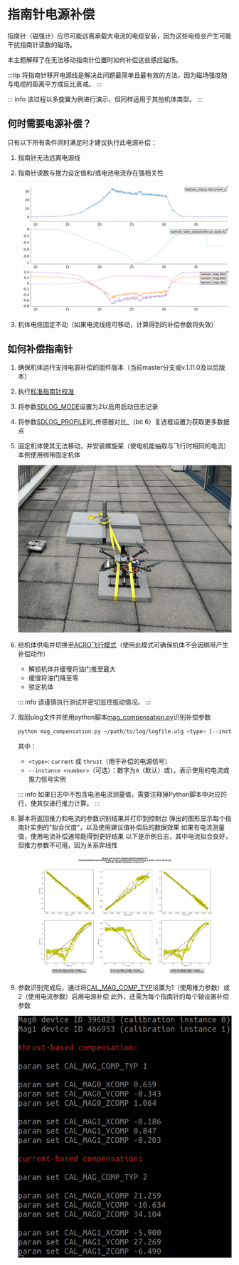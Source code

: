 # 指南针电源补偿

指南针（磁强计）应尽可能远离承载大电流的电缆安装，因为这些电缆会产生可能干扰指南针读数的磁场。

本主题解释了在无法移动指南针位置时如何补偿这些感应磁场。

:::tip
将指南针移开电源线是解决此问题最简单且最有效的方法，因为磁场强度随与电缆的距离平方成反比衰减。
:::

::: info
该过程以多旋翼为例进行演示，但同样适用于其他机体类型。
:::

<a id="when"></a>

## 何时需要电源补偿？

只有以下所有条件同时满足时才建议执行此电源补偿：

1. 指南针无法远离电源线
1. 指南针读数与推力设定值和/或电池电流存在强相关性

   ![损坏的磁力计数据](../../assets/advanced_config/corrupted_mag.png)

1. 机体电缆固定不动（如果电流线缆可移动，计算得到的补偿参数将失效）

<a id="how"></a>

## 如何补偿指南针

1. 确保机体运行支持电源补偿的固件版本（当前master分支或v.1.11.0及以后版本）
1. 执行[标准指南针校准](../config/compass.md#compass-calibration)
1. 将参数[SDLOG_MODE](../advanced_config/parameter_reference.md#SDLOG_MODE)设置为2以启用启动日志记录
1. 将参数[SDLOG_PROFILE](../advanced_config/parameter_reference.md#SDLOG_PROFILE)的_传感器对比_（bit 6）复选框设置为获取更多数据点
1. 固定机体使其无法移动，并安装螺旋桨（使电机能抽取与飞行时相同的电流）
   本例使用绑带固定机体

   ![绑带固定](../../assets/advanced_config/strap.png)

1. 给机体供电并切换至[ACRO飞行模式](../flight_modes_mc/acro.md)（使用此模式可确保机体不会因绑带产生补偿动作）

   - 解锁机体并缓慢将油门推至最大
   - 缓慢将油门降至零
   - 锁定机体

   ::: info
   请谨慎执行测试并密切监控振动情况。
   :::

1. 取回ulog文件并使用python脚本[mag_compensation.py](https://github.com/PX4/PX4-Autopilot/blob/main/src/modules/sensors/vehicle_magnetometer/mag_compensation/python/mag_compensation.py)识别补偿参数

   ```sh
   python mag_compensation.py ~/path/to/log/logfile.ulg <type> [--instance <number>]
   ```

   其中：
   
      - `<type>`: `current` 或 `thrust`（用于补偿的电源信号）
      - `--instance <number>`（可选）：数字为`0`（默认）或`1`，表示使用的电流或推力信号实例

   ::: info
   如果日志中不包含电池电流测量值，需要注释掉Python脚本中对应的行，使其仅进行推力计算。
   :::

1. 脚本将返回推力和电流的参数识别结果并打印到控制台
   弹出的图形显示每个指南针实例的"拟合优度"，以及使用建议值补偿后的数据效果
   如果有电流测量值，使用电流补偿通常能得到更好结果
   以下是示例日志，其中电流拟合良好，但推力参数不可用，因为关系非线性

   ![线性拟合](../../assets/advanced_config/line_fit.png)

1. 参数识别完成后，通过将[CAL_MAG_COMP_TYP](../advanced_config/parameter_reference.md#CAL_MAG_COMP_TYP)设置为1（使用推力参数）或2（使用电流参数）启用电源补偿
   此外，还需为每个指南针的每个轴设置补偿参数

   ![补偿参数](../../assets/advanced_config/comp_params.png)